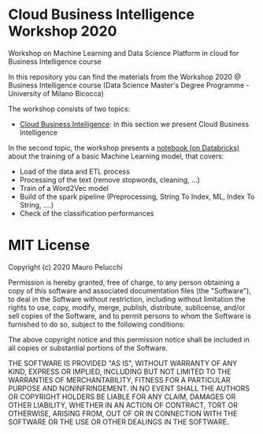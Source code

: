 # Cloud Business Intelligence Workshop 2020

Workshop on Machine Learning and Data Science Platform in cloud for Business Intelligence course


In this repository you can find the materials from the Workshop 2020 @ Business Intelligence course (Data Science Master's Degree Programme - University of Milano Bicocca)

The workshop consists of two topics:

- [Cloud Business Intelligence](https://github.com/mauropelucchi/mauropelucchi-unimib_business_intelligence_cloud_workshop_2020/blob/main/Business_Intelligence_Cloud.pdf): in this section we present Cloud Business Intelligence

In the second topic, the workshop presents a [notebook (on Databricks)](https://github.com/mauropelucchi/mauropelucchi-unimib_business_intelligence_cloud_workshop_2020/blob/main/ESCO4Occupation_Classifier.ipynb) about the training of a basic Machine Learning model, that covers:

- Load of the data and ETL process
- Processing of the text (remove stopwords, cleaning, ...)
- Train of a Word2Vec model
- Build of the spark pipeline (Preprocessing, String To Index, ML, Index To String, ....)
- Check of the classification performances


# MIT License

Copyright (c) 2020 Mauro Pelucchi

Permission is hereby granted, free of charge, to any person obtaining a copy
of this software and associated documentation files (the "Software"), to deal
in the Software without restriction, including without limitation the rights
to use, copy, modify, merge, publish, distribute, sublicense, and/or sell
copies of the Software, and to permit persons to whom the Software is
furnished to do so, subject to the following conditions:

The above copyright notice and this permission notice shall be included in all
copies or substantial portions of the Software.

THE SOFTWARE IS PROVIDED "AS IS", WITHOUT WARRANTY OF ANY KIND, EXPRESS OR
IMPLIED, INCLUDING BUT NOT LIMITED TO THE WARRANTIES OF MERCHANTABILITY,
FITNESS FOR A PARTICULAR PURPOSE AND NONINFRINGEMENT. IN NO EVENT SHALL THE
AUTHORS OR COPYRIGHT HOLDERS BE LIABLE FOR ANY CLAIM, DAMAGES OR OTHER
LIABILITY, WHETHER IN AN ACTION OF CONTRACT, TORT OR OTHERWISE, ARISING FROM,
OUT OF OR IN CONNECTION WITH THE SOFTWARE OR THE USE OR OTHER DEALINGS IN THE
SOFTWARE.
